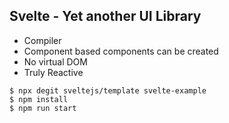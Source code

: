 ## Svelte - Yet another UI Library

- Compiler
- Component based components can be created
- No virtual DOM
- Truly Reactive

```
$ npx degit sveltejs/template svelte-example
$ npm install
$ npm run start
```
